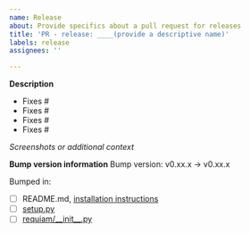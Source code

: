 ```yaml
---
name: Release
about: Provide specifics about a pull request for releases
title: 'PR - release: ____(provide a descriptive name)'
labels: release
assignees: ''

---
```

<!-- IMPORTANT: Please do not create a Pull Request without creating an issue first. -->

<!-- Fields in **bold** are REQUIRED, fields in *italics* are OPTIONAL. -->

**Description**
<!-- A clear and concise description of the updates contained in this release. Example:  -->
<!-- Incorporates Travis CI feature #91, summary for script_run #99, and root portal handling #88 -->

- Fixes #
- Fixes #
- Fixes #
- Fixes #

*Screenshots or additional context*
<!-- Add any other context about this release. -->

**Bump version information**
Bump version: v0.xx.x -> v0.xx.x

Bumped in:
- [ ] README.md, [installation instructions](https://github.com/ualibraries/ReQUIAM#installation-instructions)
- [ ] [setup.py](https://github.com/ualibraries/ReQUIAM/blob/master/setup.py)
- [ ] [requiam/\_\_init\_\_.py](https://github.com/ualibraries/ReQUIAM/blob/master/requiam/__init__.py)
